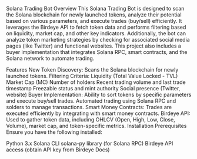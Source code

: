 Solana Trading Bot
Overview
This Solana Trading Bot is designed to scan the Solana blockchain for newly launched tokens, analyze their potential based on various parameters, and execute trades (buy/sell) efficiently. It leverages the Birdeye API to fetch token data and performs filtering based on liquidity, market cap, and other key indicators. Additionally, the bot can analyze token marketing strategies by checking for associated social media pages (like Twitter) and functional websites. This project also includes a buyer implementation that integrates Solana RPC, smart contracts, and the Solana network to automate trading.

Features
New Token Discovery: Scans the Solana blockchain for newly launched tokens.
Filtering Criteria:
Liquidity (Total Value Locked - TVL)
Market Cap (MC)
Number of holders
Recent trading volume and last trade timestamp
Freezable status and mint authority
Social presence (Twitter, website)
Buyer Implementation:
Ability to sort tokens by specific parameters and execute buy/sell trades.
Automated trading using Solana RPC and solders to manage transactions.
Smart Money Contracts: Trades are executed efficiently by integrating with smart money contracts.
Birdeye API: Used to gather token data, including OHLCV (Open, High, Low, Close, Volume), market cap, and token-specific metrics.
Installation
Prerequisites
Ensure you have the following installed:

Python 3.x
Solana CLI
solana-py library (for Solana RPC)
Birdeye API access (obtain API key from Birdeye Docs)
